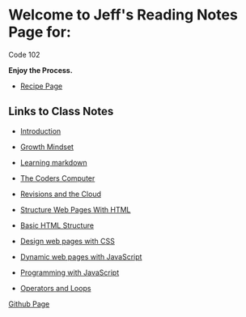 # Welcome to Jeff's Reading Notes Page for:

Code 102

**Enjoy the Process.**
- [Recipe Page](https://jinman36.github.io/Recipe-page/)

## Links to Class Notes
- [Introduction](ABOUTME.md)

- [Growth Mindset](Growth_Mindset.md)

- [Learning markdown](class1.md)

- [The Coders Computer](class2.md)

- [Revisions and the Cloud](class3.md)

- [Structure Web Pages With HTML](class4.md)

- [Basic HTML Structure](html-notes)

- [Design web pages with CSS](class5.md)

- [Dynamic web pages with JavaScript](class6.md)

- [Programming with JavaScript](class7.md)

- [Operators and Loops](class8.md)




[Github Page](jinman36.github.io/reading-notes/)



